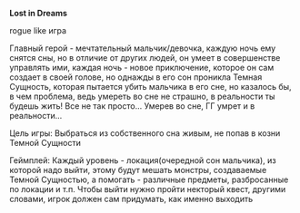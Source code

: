 
**Lost in Dreams**

rogue like игра 

Главный герой - мечтательный мальчик/девочка, каждую ночь ему снятся сны,
но в отличие от других людей, он умеет в совершенстве управлять ими,
каждая ночь - новое приключение, которое он сам создает в своей голове,
но однажды в его сон проникла Темная Сущность, которая пытается убить мальчика в его сне,
но казалось бы, в чем проблема, ведь умереть во сне не страшно, в реальности ты будешь жить!
Все не так просто... Умерев во сне, ГГ умрет и в реальности...

Цель игры:
Выбраться из собственного сна живым, не попав в козни Темной Сущности

Геймплей:
Каждый уровень -  локация(очередной сон мальчика), из которой надо выйти,
этому будут мешать монстры, создаваемые Темной Сущностью, а помогать - различные предметы,
разбросанные по локации и т.п. Чтобы выйти нужно пройти некторый квест, другими словами,
игрок должен сам придумать, как именно выходить

